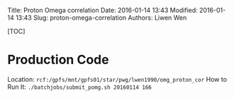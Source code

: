 Title: Proton Omega correlation
Date: 2016-01-14 13:43
Modified: 2016-01-14 13:43
Slug: proton-omega-correlation
Authors: Liwen Wen

[TOC]

# Production Code
Location: `rcf:/gpfs/mnt/gpfs01/star/pwg/lwen1990/omg_proton_cor`
How to Run It: `./batchjobs/submit_pomg.sh 20160114 166`
